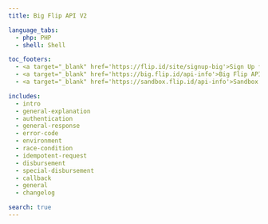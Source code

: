 ```yaml
---
title: Big Flip API V2

language_tabs:
  - php: PHP
  - shell: Shell

toc_footers:
  - <a target="_blank" href='https://flip.id/site/signup-big'>Sign Up for a Big Flip Account</a>
  - <a target="_blank" href='https://big.flip.id/api-info'>Big Flip API Dashboard</a>
  - <a target="_blank" href='https://sandbox.flip.id/api-info'>Sandbox Dashboard</a>

includes:
  - intro
  - general-explanation
  - authentication
  - general-response
  - error-code
  - environment
  - race-condition
  - idempotent-request
  - disbursement
  - special-disbursement
  - callback
  - general
  - changelog

search: true
---
```

